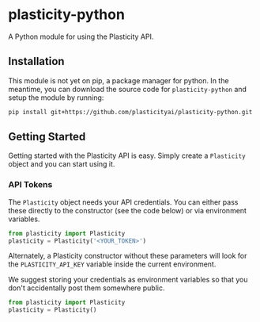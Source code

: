 # plasticity-python
A Python module for using the Plasticity API.

## Installation
This module is not yet on pip, a package manager for python. In the meantime,
you can download the source code for `plasticity-python` and setup the module
by running:

```sh
pip install git+https://github.com/plasticityai/plasticity-python.git
```

## Getting Started
Getting started with the Plasticity API is easy. Simply create a `Plasticity` 
object and you can start using it. 

### API Tokens
The `Plasticity` object needs your API credentials. You can either pass these 
directly to the constructor (see the code below) or via environment variables.

```python
from plasticity import Plasticity
plasticity = Plasticity('<YOUR_TOKEN>')
```

Alternately, a Plasticity constructor without these parameters will look for 
the `PLASTICITY_API_KEY` variable inside the current environment.

We suggest storing your credentials as environment variables so that you don't 
accidentally post them somewhere public.

```python
from plasticity import Plasticity
plasticity = Plasticity()
```

